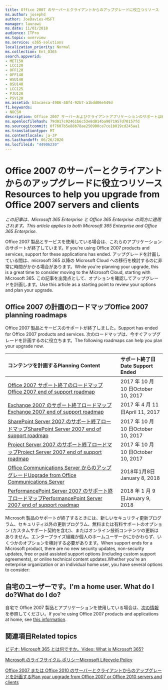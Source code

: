 ```yaml
---
title: Office 2007 のサーバーとクライアントからのアップグレードに役立つリソース
ms.author: josephd
author: JoeDavies-MSFT
manager: laurawi
ms.date: 11/01/2018
audience: ITPro
ms.topic: overview
ms.service: o365-solutions
localization_priority: Normal
ms.collection: Ent_O365
search.appverid:
- MET150
- LCC120
- OFF120
- OFF140
- WSU140
- OSU140
- LCC125
- PJU120
- PSV120
ms.assetid: b2acaeca-4986-40f4-92b7-a1bdd06e549d
f1.keywords:
- NOCSH
description: Office 2007 サーバーおよびクライアントアプリケーションのサポートは終了し、カスタムサポート契約は利用できません。 今すぐアップグレードの計画を開始するには、この記事をご利用ください。
ms.openlocfilehash: 79d017c92461b6c53e8d014ba9071957d70157fd
ms.sourcegitcommit: 0f7607b5e88b78ae250900ce7ce1b019cd245aa1
ms.translationtype: MT
ms.contentlocale: ja-JP
ms.lasthandoff: 06/26/2020
ms.locfileid: "44906230"
---
```

# <a name="resources-to-help-you-upgrade-from-office-2007-servers-and-clients"></a><span data-ttu-id="62b78-104">Office 2007 のサーバーとクライアントからのアップグレードに役立つリソース</span><span class="sxs-lookup"><span data-stu-id="62b78-104">Resources to help you upgrade from Office 2007 servers and clients</span></span>

<span data-ttu-id="62b78-105">*この記事は、Microsoft 365 Enterprise と Office 365 Enterprise の両方に適用されます。*</span><span class="sxs-lookup"><span data-stu-id="62b78-105">*This article applies to both Microsoft 365 Enterprise and Office 365 Enterprise.*</span></span>

<span data-ttu-id="62b78-106">Office 2007 製品とサービスを使用している場合は、これらのアプリケーションのサポートが終了しています。</span><span class="sxs-lookup"><span data-stu-id="62b78-106">If you're using Office 2007 products and services, support for these applications has ended.</span></span> <span data-ttu-id="62b78-107">アップグレードを計画している間は、microsoft 365 以降の Microsoft Cloud への移行を検討するのに非常に時間がかかる場合があります。</span><span class="sxs-lookup"><span data-stu-id="62b78-107">While you're planning your upgrade, this is a great time to consider moving to the Microsoft Cloud, starting with Microsoft 365.</span></span> <span data-ttu-id="62b78-108">この記事を出発点として、オプションを確認してアップグレードを計画します。</span><span class="sxs-lookup"><span data-stu-id="62b78-108">Use this article as a starting point to review your options and plan your upgrade.</span></span>
      
## <a name="office-2007-planning-roadmaps"></a><span data-ttu-id="62b78-109">Office 2007 の計画のロードマップ</span><span class="sxs-lookup"><span data-stu-id="62b78-109">Office 2007 planning roadmaps</span></span>
  
<span data-ttu-id="62b78-110">Office 2007 製品とサービスのサポートが終了しました。</span><span class="sxs-lookup"><span data-stu-id="62b78-110">Support has ended for Office 2007 products and services.</span></span> <span data-ttu-id="62b78-111">次のロードマップは、今すぐアップグレードを計画するのに役立ちます。</span><span class="sxs-lookup"><span data-stu-id="62b78-111">The following roadmaps can help you plan your upgrade now.</span></span>

|<span data-ttu-id="62b78-112">**コンテンツを計画する**</span><span class="sxs-lookup"><span data-stu-id="62b78-112">**Planning Content**</span></span>|<span data-ttu-id="62b78-113">**サポート終了日**</span><span class="sxs-lookup"><span data-stu-id="62b78-113">**Date Support Ended**</span></span>|
|:-----|:-----|
|[<span data-ttu-id="62b78-114">Office 2007 サポート終了のロードマップ</span><span class="sxs-lookup"><span data-stu-id="62b78-114">Office 2007 end of support roadmap</span></span>](https://docs.microsoft.com/DeployOffice/office-2007-end-support-roadmap) <br/> |<span data-ttu-id="62b78-115">2017 年 10 月 10 日</span><span class="sxs-lookup"><span data-stu-id="62b78-115">October 10, 2017</span></span>  <br/> |
|[<span data-ttu-id="62b78-116">Exchange 2007 のサポート終了ロードマップ</span><span class="sxs-lookup"><span data-stu-id="62b78-116">Exchange 2007 end of support roadmap</span></span>](exchange-2007-end-of-support.md) <br/> |<span data-ttu-id="62b78-117">2017 年 4 月 11 日</span><span class="sxs-lookup"><span data-stu-id="62b78-117">April 11, 2017</span></span>  <br/> |
|[<span data-ttu-id="62b78-118">SharePoint Server 2007 のサポート終了ロードマップ</span><span class="sxs-lookup"><span data-stu-id="62b78-118">SharePoint Server 2007 end of support roadmap</span></span>](sharepoint-2007-end-of-support.md) <br/> |<span data-ttu-id="62b78-119">2017 年 10 月 10 日</span><span class="sxs-lookup"><span data-stu-id="62b78-119">October 10, 2017</span></span>  <br/> |
|[<span data-ttu-id="62b78-120">Project Server 2007 のサポート終了ロードマップ</span><span class="sxs-lookup"><span data-stu-id="62b78-120">Project Server 2007 end of support roadmap</span></span>](project-server-2007-end-of-support.md) <br/> |<span data-ttu-id="62b78-121">2017 年 10 月 10 日</span><span class="sxs-lookup"><span data-stu-id="62b78-121">October 10, 2017</span></span>  <br/> |
|[<span data-ttu-id="62b78-122">Office Communications Server からのアップグレード</span><span class="sxs-lookup"><span data-stu-id="62b78-122">Upgrade from Office Communications Server</span></span>](https://docs.microsoft.com/SkypeForBusiness/plan-your-deployment/upgrade) <br/> |<span data-ttu-id="62b78-123">2018年1月8日</span><span class="sxs-lookup"><span data-stu-id="62b78-123">January 8, 2018</span></span>  <br/> |
|[<span data-ttu-id="62b78-124">PerformancePoint Server 2007 のサポート終了ロードマップ</span><span class="sxs-lookup"><span data-stu-id="62b78-124">PerformancePoint Server 2007 end of support roadmap</span></span>](pps-2007-end-of-support.md) <br/> |<span data-ttu-id="62b78-125">2018 年 1 月 9 日</span><span class="sxs-lookup"><span data-stu-id="62b78-125">January 9, 2018</span></span>  <br/> |
   
<span data-ttu-id="62b78-126">Microsoft 製品のサポートが終了するときには、新しいセキュリティ更新プログラム、セキュリティ以外の更新プログラム、無料または有料サポートのオプション (カスタムサポート契約を含む)、またはオンライン技術コンテンツの更新はありません。エンタープライズ組織か個人のホームユーザーかにかかわらず、いくつかのオプションを検討する必要があります。</span><span class="sxs-lookup"><span data-stu-id="62b78-126">When support ends for a Microsoft product, there are no new security updates, non-security updates, free or paid assisted support options (including custom support agreements), or online technical content updates.Whether you're an enterprise organization or an individual home user, you have several options to consider:</span></span>

## <a name="im-a-home-user-what-do-i-do"></a><span data-ttu-id="62b78-127">自宅のユーザーです。</span><span class="sxs-lookup"><span data-stu-id="62b78-127">I'm a home user.</span></span> <span data-ttu-id="62b78-128">What do I do?</span><span class="sxs-lookup"><span data-stu-id="62b78-128">What do I do?</span></span>

<span data-ttu-id="62b78-129">自宅で Office 2007 製品とアプリケーションを使用している場合は、[次の情報](plan-upgrade-previous-versions-office.md#im-a-home-user-what-do-i-do)を参照してください。</span><span class="sxs-lookup"><span data-stu-id="62b78-129">If you're using Office 2007 products and applications at home, see [this information](plan-upgrade-previous-versions-office.md#im-a-home-user-what-do-i-do).</span></span>
     
## <a name="related-topics"></a><span data-ttu-id="62b78-130">関連項目</span><span class="sxs-lookup"><span data-stu-id="62b78-130">Related topics</span></span>

[<span data-ttu-id="62b78-131">ビデオ: Microsoft 365 とは何ですか。</span><span class="sxs-lookup"><span data-stu-id="62b78-131">Video: What is Microsoft 365?</span></span>](https://support.office.com/article/847caf12-2589-452c-8aca-1c009797678b.aspx)
  
[<span data-ttu-id="62b78-132">Microsoft のライフサイクル ポリシー</span><span class="sxs-lookup"><span data-stu-id="62b78-132">Microsoft Lifecycle Policy</span></span>](https://go.microsoft.com/fwlink/?linkid=865200)

[<span data-ttu-id="62b78-133">Office 2007 または Office 2010 のサーバーとクライアントからのアップグレードを計画する</span><span class="sxs-lookup"><span data-stu-id="62b78-133">Plan your upgrade from Office 2007 or Office 2010 servers and clients</span></span>](plan-upgrade-previous-versions-office.md)
  

